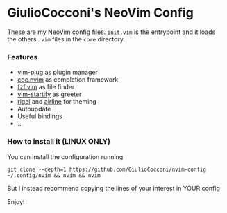 # GiulioCocconi's NeoVim Config

These are my [NeoVim](https://neovim.io) config files. 
`init.vim` is the entrypoint and it loads the others `.vim` files in the `core` directory.

### Features

- [vim-plug](https://github.com/junegunn/vim-plug) as plugin manager
- [coc.nvim](https://github.com/neoclide/coc.nvim) as completion framework
- [fzf.vim](https://github.com/junegunn/fzf.vim) as file finder
- [vim-startify](https://github.com/mhinz/vim-startify) as greeter
- [rigel](https://github.com/Rigellute/rigel) and [airline](https://github.com/vim-airline/vim-airline) for theming
- Autoupdate
- Useful bindings
- ...

### How to install it (LINUX ONLY)
You can install the configuration running
```
git clone --depth=1 https://github.com/GiulioCocconi/nvim-config ~/.config/nvim && nvim && nvim
```
But I instead recommend copying the lines of your interest in YOUR config

Enjoy!
